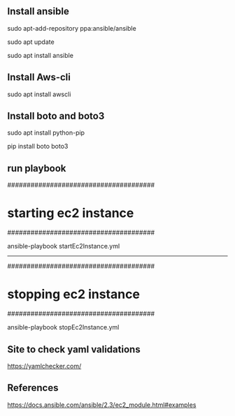 Install ansible
--------------------------------------------
sudo apt-add-repository ppa:ansible/ansible

sudo apt update

sudo apt install ansible

Install Aws-cli
--------------------------------------------
sudo apt install awscli

Install boto and boto3
--------------------------------------------
sudo apt install python-pip

pip install boto boto3

run playbook
--------------------------------------------
######################################
# starting ec2 instance
######################################

ansible-playbook startEc2Instance.yml

--------------------------------------------
######################################
# stopping ec2 instance 
######################################

ansible-playbook stopEc2Instance.yml

Site to check yaml validations 
--------------------------------------------
https://yamlchecker.com/

References
--------------------------------------------
https://docs.ansible.com/ansible/2.3/ec2_module.html#examples
